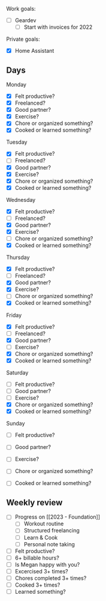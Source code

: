 Work goals:
- [ ] Geardev
	- [ ] Start with invoices for 2022

Private goals:
- [x] Home Assistant

## Days
Monday
- [x] Felt productive?
- [x] Freelanced?
- [x] Good partner?
- [x] Exercise?
- [x] Chore or organized something?
- [x] Cooked or learned something?

Tuesday
- [x] Felt productive?
- [ ] Freelanced?
- [x] Good partner?
- [x] Exercise?
- [x] Chore or organized something?
- [x] Cooked or learned something?

Wednesday
- [x] Felt productive?
- [ ] Freelanced?
- [x] Good partner?
- [x] Exercise?
- [ ] Chore or organized something?
- [x] Cooked or learned something?

Thursday
- [x] Felt productive?
- [ ] Freelanced?
- [x] Good partner?
- [x] Exercise?
- [ ] Chore or organized something?
- [x] Cooked or learned something?

Friday
- [x] Felt productive?
- [ ] Freelanced?
- [x] Good partner?
- [ ] Exercise?
- [x] Chore or organized something?
- [x] Cooked or learned something?

Saturday
- [ ] Felt productive?
- [ ] Good partner?
- [ ] Exercise?
- [x] Chore or organized something?
- [x] Cooked or learned something?

Sunday
- [ ] Felt productive?
- [ ] Good partner?
- [ ] Exercise?
- [ ] Chore or organized something?
- [ ] Cooked or learned something?


## Weekly review
- [ ] Progress on [[2023 - Foundation]]
	- [ ] Workout routine
	- [ ] Structured freelancing
	- [ ] Learn & Cook
	- [ ] Personal note taking
- [ ] Felt productive?
- [ ] 6+ billable hours?
- [ ] Is Megan happy with you?
- [ ] Excercised  3+ times?
- [ ] Chores completed 3+ times?
- [ ] Cooked 3+ times?
- [ ] Learned something?